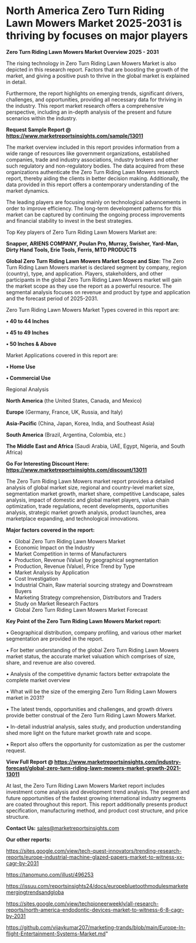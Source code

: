 # North America Zero Turn Riding Lawn Mowers Market 2025-2031 is thriving by focuses on major players

<Strong> Zero Turn Riding Lawn Mowers Market Overview 2025 - 2031</strong>

The rising technology in Zero Turn Riding Lawn Mowers Market is also depicted in this research report. Factors that are boosting the growth of the market, and giving a positive push to thrive in the global market is explained in detail.

Furthermore, the report highlights on emerging trends, significant drivers, challenges, and opportunities, providing all necessary data for thriving in the industry. This report market research offers a comprehensive perspective, including an in-depth analysis of the present and future scenarios within the industry.

<strong>Request Sample Report @ <a href=https://www.marketreportsinsights.com/sample/13011>https://www.marketreportsinsights.com/sample/13011</a></strong>

The market overview included in this report provides information from a wide range of resources like government organizations, established companies, trade and industry associations, industry brokers and other such regulatory and non-regulatory bodies. The data acquired from these organizations authenticate the Zero Turn Riding Lawn Mowers research report, thereby aiding the clients in better decision making. Additionally, the data provided in this report offers a contemporary understanding of the market dynamics.

The leading players are focusing mainly on technological advancements in order to improve efficiency. The long-term development patterns for this market can be captured by continuing the ongoing process improvements and financial stability to invest in the best strategies.

Top Key players of Zero Turn Riding Lawn Mowers Market are:

<strong>Snapper, ARIENS COMPANY, Poulan Pro, Murray, Swisher, Yard-Man, Dirty Hand Tools, Erie Tools, Ferris, MTD PRODUCTS</strong>

<strong><b>Global Zero Turn Riding Lawn Mowers Market Scope and Size:</b></strong>
The Zero Turn Riding Lawn Mowers market is declared segment by company, region (country), type, and application. Players, stakeholders, and other participants in the global Zero Turn Riding Lawn Mowers market will gain the market scope as they use the report as a powerful resource. The segmental analysis focuses on revenue and product by type and application and the forecast period of 2025-2031.

Zero Turn Riding Lawn Mowers Market Types covered in this report are:

<strong>• 40 to 44 Inches

• 45 to 49 Inches

• 50 Inches & Above</strong>

Market Applications covered in this report are:

<strong>• Home Use

• Commercial Use</strong> 

Regional Analysis

<strong>North America</strong> (the United States, Canada, and Mexico)

<strong>Europe</strong> (Germany, France, UK, Russia, and Italy)

<strong>Asia-Pacific</strong> (China, Japan, Korea, India, and Southeast Asia)

<strong>South America</strong> (Brazil, Argentina, Colombia, etc.)

<strong>The Middle East and Africa</strong> (Saudi Arabia, UAE, Egypt, Nigeria, and South Africa)

<strong>Go For Interesting Discount Here: <a href=https://www.marketreportsinsights.com/discount/13011>https://www.marketreportsinsights.com/discount/13011</a></strong>

The Zero Turn Riding Lawn Mowers market report provides a detailed analysis of global market size, regional and country-level market size, segmentation market growth, market share, competitive Landscape, sales analysis, impact of domestic and global market players, value chain optimization, trade regulations, recent developments, opportunities analysis, strategic market growth analysis, product launches, area marketplace expanding, and technological innovations.

<strong><b>Major factors covered in the report:</b></strong>
<ul>
  <li>Global Zero Turn Riding Lawn Mowers Market </li>
  <li>Economic Impact on the Industry</li>
  <li>Market Competition in terms of Manufacturers</li>
  <li>Production, Revenue (Value) by geographical segmentation</li>
  <li>Production, Revenue (Value), Price Trend by Type</li>
  <li>Market Analysis by Application</li>
  <li>Cost Investigation</li>
  <li>Industrial Chain, Raw material sourcing strategy and Downstream Buyers</li>
  <li>Marketing Strategy comprehension, Distributors and Traders</li>
  <li>Study on Market Research Factors</li>
  <li>Global Zero Turn Riding Lawn Mowers Market Forecast</li>
</ul>

<strong><b>Key Point of the Zero Turn Riding Lawn Mowers Market report:</b></strong>

• Geographical distribution, company profiling, and various other market segmentation are provided in the report.

• For better understanding of the global Zero Turn Riding Lawn Mowers market status, the accurate market valuation which comprises of size, share, and revenue are also covered.

• Analysis of the competitive dynamic factors better extrapolate the complete market overview

• What will be the size of the emerging Zero Turn Riding Lawn Mowers market in 2031?

• The latest trends, opportunities and challenges, and growth drivers provide better construal of the Zero Turn Riding Lawn Mowers Market.

• In-detail industrial analysis, sales study, and production understanding shed more light on the future market growth rate and scope.

• Report also offers the opportunity for customization as per the customer request.

<strong><b>View Full Report @ <a href=https://www.marketreportsinsights.com/industry-forecast/global-zero-turn-riding-lawn-mowers-market-growth-2021-13011>https://www.marketreportsinsights.com/industry-forecast/global-zero-turn-riding-lawn-mowers-market-growth-2021-13011</a></b></strong>


At last, the Zero Turn Riding Lawn Mowers Market report includes investment come analysis and development trend analysis. The present and future opportunities of the fastest growing international industry segments are coated throughout this report. This report additionally presents product specification, manufacturing method, and product cost structure, and price structure.

<strong>Contact Us:</strong>
sales@marketreportsinsights.com

<strong>Our other reports:</strong>

<a href=https://sites.google.com/view/tech-quest-innovators/trending-research-reports/europe-industrial-machine-glazed-papers-market-to-witness-xx-cagr-by-2031>https://sites.google.com/view/tech-quest-innovators/trending-research-reports/europe-industrial-machine-glazed-papers-market-to-witness-xx-cagr-by-2031</a>

<a href=https://tanomuno.com/illust/496253>https://tanomuno.com/illust/496253</a>

<a href=https://issuu.com/reportsinsights24/docs/europebluetoothmodulesmarketemergingtrendsandgloba>https://issuu.com/reportsinsights24/docs/europebluetoothmodulesmarketemergingtrendsandgloba</a>

<a href=https://sites.google.com/view/techpioneerweekly/all-research-reports/north-america-endodontic-devices-market-to-witness-6-8-cagr-by-2031>https://sites.google.com/view/techpioneerweekly/all-research-reports/north-america-endodontic-devices-market-to-witness-6-8-cagr-by-2031</a>

<a href=https://github.com/vijaykumar207/marketing-trands/blob/main/Europe-In-flight-Entertainment-Systems-Market.md>https://github.com/vijaykumar207/marketing-trands/blob/main/Europe-In-flight-Entertainment-Systems-Market.md</a>"
